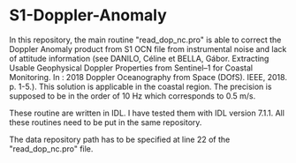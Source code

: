 # S1-Doppler-Anomaly
In this repository, the main routine "read_dop_nc.pro" is able to correct the Doppler Anomaly product from S1 OCN file from instrumental noise and lack of attitude information (see DANILO, Céline et BELLA, Gábor. Extracting Usable Geophysical Doppler Properties from Sentinel–1 for Coastal Monitoring. In : 2018 Doppler Oceanography from Space (DOfS). IEEE, 2018. p. 1-5.). This solution is applicable in the coastal region. The precision is supposed to be in the order of 10 Hz which corresponds to 0.5 m/s.

These routine are written in IDL. I have tested them with IDL version 7.1.1. 
All these routines need to be put in the same repository.

The data repository path has to be specified at line 22 of the "read_dop_nc.pro" file.
